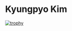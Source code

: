 # Kyungpyo Kim
[![trophy](https://github-profile-trophy.vercel.app/?username=kyungpyo-kim)](https://github.com/ryo-ma/github-profile-trophy)

